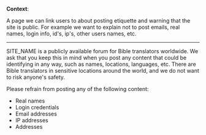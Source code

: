 **Context**:

A page we can link users to about posting etiquette and warning that the site is public.
For example we want to explain not to post emails, real names, login info, id's, ip's, other users names, etc.

---

SITE_NAME is a publicly available forum for Bible translators worldwide.
We ask that you keep this in mind when you post any content that could be identifying in any way, such as names, locations, languages, etc.
There are Bible translators in sensitive locations around the world, and we do not want to risk anyone's safety.

Please refrain from posting any of the following content:

-   Real names
-   Login credentials
-   Email addresses
-   IP addresses
-   Addresses
